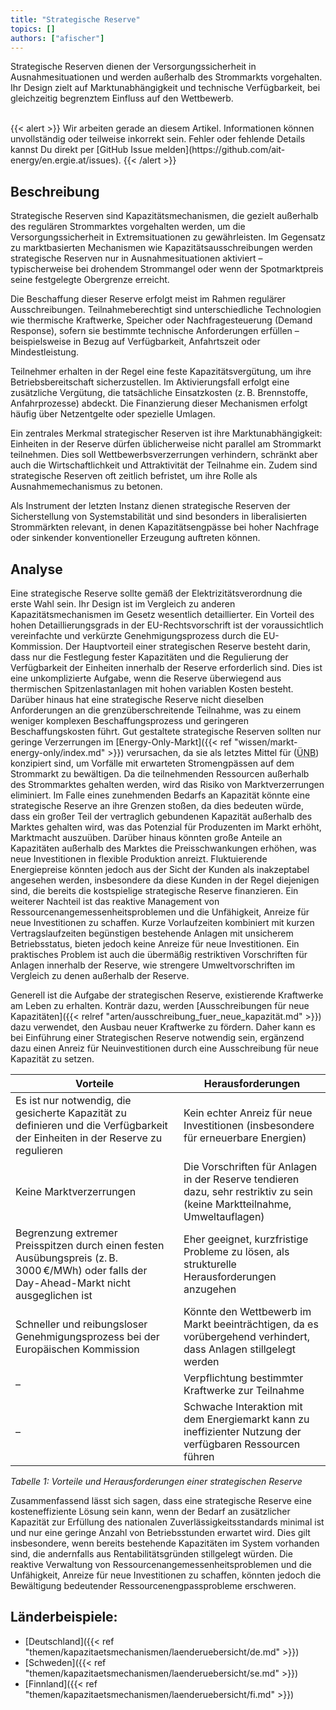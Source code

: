 ```yaml
---
title: "Strategische Reserve"
topics: []
authors: ["afischer"]
---
```


Strategische Reserven dienen der Versorgungssicherheit in Ausnahmesituationen und werden außerhalb des Strommarkts vorgehalten. Ihr Design zielt auf Marktunabhängigkeit und technische Verfügbarkeit, bei gleichzeitig begrenztem Einfluss auf den Wettbewerb.

<br>
{{< alert >}}
Wir arbeiten gerade an diesem Artikel. Informationen können unvollständig oder teilweise inkorrekt sein. Fehler oder fehlende Details kannst Du direkt per [GitHub Issue melden](https://github.com/ait-energy/en.ergie.at/issues).
{{< /alert >}}

## Beschreibung

Strategische Reserven sind Kapazitätsmechanismen, die gezielt außerhalb des regulären Strommarktes vorgehalten werden, um die Versorgungssicherheit in Extremsituationen zu gewährleisten. Im Gegensatz zu marktbasierten Mechanismen wie Kapazitätsausschreibungen werden strategische Reserven nur in Ausnahmesituationen aktiviert – typischerweise bei drohendem Strommangel oder wenn der Spotmarktpreis seine festgelegte Obergrenze erreicht.

Die Beschaffung dieser Reserve erfolgt meist im Rahmen regulärer Ausschreibungen. Teilnahmeberechtigt sind unterschiedliche Technologien wie thermische Kraftwerke, Speicher oder Nachfragesteuerung (Demand Response), sofern sie bestimmte technische Anforderungen erfüllen – beispielsweise in Bezug auf Verfügbarkeit, Anfahrtszeit oder Mindestleistung.

Teilnehmer erhalten in der Regel eine feste Kapazitätsvergütung, um ihre Betriebsbereitschaft sicherzustellen. Im Aktivierungsfall erfolgt eine zusätzliche Vergütung, die tatsächliche Einsatzkosten (z. B. Brennstoffe, Anfahrprozesse) abdeckt. Die Finanzierung dieser Mechanismen erfolgt häufig über Netzentgelte oder spezielle Umlagen.

Ein zentrales Merkmal strategischer Reserven ist ihre Marktunabhängigkeit: Einheiten in der Reserve dürfen üblicherweise nicht parallel am Strommarkt teilnehmen. Dies soll Wettbewerbsverzerrungen verhindern, schränkt aber auch die Wirtschaftlichkeit und Attraktivität der Teilnahme ein. Zudem sind strategische Reserven oft zeitlich befristet, um ihre Rolle als Ausnahmemechanismus zu betonen.

Als Instrument der letzten Instanz dienen strategische Reserven der Sicherstellung von Systemstabilität und sind besonders in liberalisierten Strommärkten relevant, in denen Kapazitätsengpässe bei hoher Nachfrage oder sinkender konventioneller Erzeugung auftreten können.

## Analyse

Eine strategische Reserve sollte gemäß der Elektrizitätsverordnung die erste Wahl sein. Ihr Design ist im Vergleich zu anderen Kapazitätsmechanismen im Gesetz wesentlich detaillierter. Ein Vorteil des hohen Detaillierungsgrads in der EU-Rechtsvorschrift ist der voraussichtlich vereinfachte und verkürzte Genehmigungsprozess durch die EU-Kommission.
Der Hauptvorteil einer strategischen Reserve besteht darin, dass nur die Festlegung fester Kapazitäten und die Regulierung der Verfügbarkeit der Einheiten innerhalb der Reserve erforderlich sind. Dies ist eine unkomplizierte Aufgabe, wenn die Reserve überwiegend aus thermischen Spitzenlastanlagen mit hohen variablen Kosten besteht.
Darüber hinaus hat eine strategische Reserve nicht dieselben Anforderungen an die grenzüberschreitende Teilnahme, was zu einem weniger komplexen Beschaffungsprozess und geringeren Beschaffungskosten führt.
Gut gestaltete strategische Reserven sollten nur geringe Verzerrungen im [Energy-Only-Markt]({{< ref "wissen/markt-energy-only/index.md" >}}) verursachen, da sie als letztes Mittel für (<abbr title="Übertragungsnetzbetreiber">ÜNB</abbr>) konzipiert sind, um Vorfälle mit erwarteten Stromengpässen auf dem Strommarkt zu bewältigen. Da die teilnehmenden Ressourcen außerhalb des Strommarktes gehalten werden, wird das Risiko von Marktverzerrungen eliminiert.
Im Falle eines zunehmenden Bedarfs an Kapazität könnte eine strategische Reserve an ihre Grenzen stoßen, da dies bedeuten würde, dass ein großer Teil der vertraglich gebundenen Kapazität außerhalb des Marktes gehalten wird, was das Potenzial für Produzenten im Markt erhöht, Marktmacht auszuüben. Darüber hinaus könnten große Anteile an Kapazitäten außerhalb des Marktes die Preisschwankungen erhöhen, was neue Investitionen in flexible Produktion anreizt. Fluktuierende Energiepreise könnten jedoch aus der Sicht der Kunden als inakzeptabel angesehen werden, insbesondere da diese Kunden in der Regel diejenigen sind, die bereits die kostspielige strategische Reserve finanzieren.
Ein weiterer Nachteil ist das reaktive Management von Ressourcenangemessenheitsproblemen und die Unfähigkeit, Anreize für neue Investitionen zu schaffen. Kurze Vorlaufzeiten kombiniert mit kurzen Vertragslaufzeiten begünstigen bestehende Anlagen mit unsicherem Betriebsstatus, bieten jedoch keine Anreize für neue Investitionen. Ein praktisches Problem ist auch die übermäßig restriktiven Vorschriften für Anlagen innerhalb der Reserve, wie strengere Umweltvorschriften im Vergleich zu denen außerhalb der Reserve.

Generell ist die Aufgabe der strategischen Reserve, existierende Kraftwerke am Leben zu erhalten. Konträr dazu, werden [Ausschreibungen für neue Kapazitäten]({{< relref "arten/ausschreibung_fuer_neue_kapazität.md" >}}) dazu verwendet, den Ausbau neuer Kraftwerke zu fördern. Daher kann es bei Einführung einer Strategischen Reserve notwendig sein, ergänzend dazu einen Anreiz für Neuinvestitionen durch eine Ausschreibung für neue Kapazität zu setzen.

| **Vorteile**                                                                                                                             | **Herausforderungen**                                                                                                           |
|------------------------------------------------------------------------------------------------------------------------------------------|--------------------------------------------------------------------------------------------------------------------------------|
| Es ist nur notwendig, die gesicherte Kapazität zu definieren und die Verfügbarkeit der Einheiten in der Reserve zu regulieren          | Kein echter Anreiz für neue Investitionen (insbesondere für erneuerbare Energien)                                             |
| Keine Marktverzerrungen                                                                                                                  | Die Vorschriften für Anlagen in der Reserve tendieren dazu, sehr restriktiv zu sein (keine Marktteilnahme, Umweltauflagen)    |
| Begrenzung extremer Preisspitzen durch einen festen Ausübungspreis (z. B. 3000 €/MWh) oder falls der Day-Ahead-Markt nicht ausgeglichen ist | Eher geeignet, kurzfristige Probleme zu lösen, als strukturelle Herausforderungen anzugehen                                   |
| Schneller und reibungsloser Genehmigungsprozess bei der Europäischen Kommission                                                         | Könnte den Wettbewerb im Markt beeinträchtigen, da es vorübergehend verhindert, dass Anlagen stillgelegt werden               |
| –                                                                                                                                        | Verpflichtung bestimmter Kraftwerke zur Teilnahme                                                                              |
| –                                                                                                                                        | Schwache Interaktion mit dem Energiemarkt kann zu ineffizienter Nutzung der verfügbaren Ressourcen führen                     |

*Tabelle 1: Vorteile und Herausforderungen einer strategischen Reserve*


Zusammenfassend lässt sich sagen, dass eine strategische Reserve eine kosteneffiziente Lösung sein kann, wenn der Bedarf an zusätzlicher Kapazität zur Erfüllung des nationalen Zuverlässigkeitsstandards minimal ist und nur eine geringe Anzahl von Betriebsstunden erwartet wird. Dies gilt insbesondere, wenn bereits bestehende Kapazitäten im System vorhanden sind, die andernfalls aus Rentabilitätsgründen stillgelegt würden. Die reaktive Verwaltung von Ressourcenangemessenheitsproblemen und die Unfähigkeit, Anreize für neue Investitionen zu schaffen, könnten jedoch die Bewältigung bedeutender Ressourcenengpassprobleme erschweren.

## Länderbeispiele:
- [Deutschland]({{< ref "themen/kapazitaetsmechanismen/laenderuebersicht/de.md" >}})
- [Schweden]({{< ref "themen/kapazitaetsmechanismen/laenderuebersicht/se.md" >}})
- [Finnland]({{< ref "themen/kapazitaetsmechanismen/laenderuebersicht/fi.md" >}})